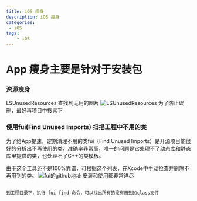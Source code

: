 ```yaml
---
title: iOS 瘦身 
description: iOS 瘦身  
categories:
 - iOS 
tags:
    - iOS 
---
```



# App 瘦身主要是针对于安装包

### 资源瘦身
LSUnusedResources 查找到无用的图片
![LSUnusedResources](https://github.com/tinymind/LSUnusedResources)
为了防止误删，最好再项目中搜索下

### 使用fui(Find Unused Imports) 扫描工程中不用的类
为了给App提速，定期清理不用的类fui（Find Unused Imports）是开源项目能很好的分析出不再使用的类，准确率非常高，唯一的问题是它处理不了动态库和静态库里提供的类，也处理不了C++的类模板。

由于这个工具还不是100%靠谱，可根据这个列表，在Xcode中手动检查并删除不再用到的类。
![fui的github地址](https://github.com/dblock/fui)
安装和使用都非常详尽

```

到工程目录下，执行 fui find 命令，可以找出所有的没有用到的class文件

```